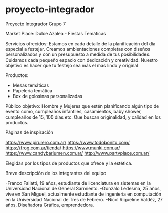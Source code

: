 # proyecto-integrador
Proyecto Integrador Grupo 7


Market Place: Dulce Azalea - Fiestas Temáticas 

Servicios ofrecidos:
Estamos en cada detalle de la planificación del día especial a festejar.
Creamos ambientaciones completas con diseños personalizados y con un presupuesto a medida de tus posibilidades. 
Cuidamos cada pequeño espacio con dedicación y creatividad.
Nuestro objetivo es hacer que tu festejo sea más el mas lindo y original


Productos: 
- Mesas temáticas
- Papelería temática 
- Box de golosinas personalizadas 

Público objetivo: 
Hombre y Mujeres que estén planificando algún tipo de evento como, cumpleaños infantiles, casamientos, baby shower, cumpleaños de 15, 100 días etc.
Que buscan originalidad, y calidad en los productos.

 

Páginas de inspiración 

https://www.pirulero.com.ar/
https://www.todobonito.com/
https://frog.com.ar/tienda/
https://www.munki.com.ar/
https://www.candybarlumen.com.ar/
http://www.partyplace.com.ar/

Elegidas por los tipos de productos que ofrece y la estética.



Breve descripción de los integrantes del equipo

-Franco Fallatti, 19 años, estudiante de licenciatura en sistemas en la Universidad Nacional de General Sarmiento.
-Gonzalo Ledesma, 25 años, vive en San Miguel, actualmente estudiante de ingeniería en computación en la Universidad Nacional de Tres de Febrero.
-Nicol Riquelme Valdéz, 27 años, Diseñadora Gráfica, emprendedora.
